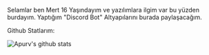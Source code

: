 
<p align="center">
<div>
 <p>

Selamlar ben Mert 16 Yaşındayım ve yazılımlara ilgim var bu yüzden burdayım. Yaptığım "Discord Bot" Altyapılarını burada paylaşacağım.

</h4>
</div>

<div><p>Github Statlarım: </p></div>

![Apurv's github stats](https://github-readme-stats.vercel.app/api?username=bixyjs&show_icons=true)
